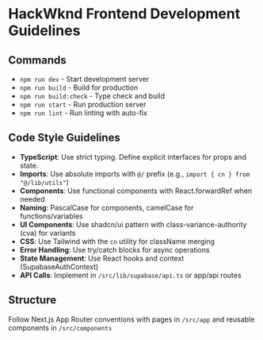 # HackWknd Frontend Development Guidelines

## Commands
- `npm run dev` - Start development server
- `npm run build` - Build for production
- `npm run build:check` - Type check and build
- `npm run start` - Run production server
- `npm run lint` - Run linting with auto-fix

## Code Style Guidelines
- **TypeScript**: Use strict typing. Define explicit interfaces for props and state.
- **Imports**: Use absolute imports with `@/` prefix (e.g., `import { cn } from "@/lib/utils"`)
- **Components**: Use functional components with React.forwardRef when needed
- **Naming**: PascalCase for components, camelCase for functions/variables
- **UI Components**: Use shadcn/ui pattern with class-variance-authority (cva) for variants
- **CSS**: Use Tailwind with the `cn` utility for className merging
- **Error Handling**: Use try/catch blocks for async operations
- **State Management**: Use React hooks and context (SupabaseAuthContext)
- **API Calls**: Implement in `/src/lib/supabase/api.ts` or app/api routes

## Structure
Follow Next.js App Router conventions with pages in `/src/app` and reusable components in `/src/components`